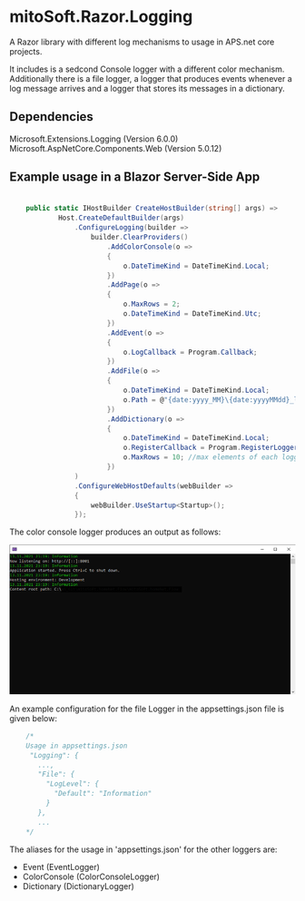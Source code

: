 # mitoSoft.Razor.Logging
A Razor library with different log mechanisms to usage in APS.net core projects.

It includes is a sedcond Console logger with a different color mechanism.
Additionally there is a file logger, a logger that produces events whenever a log message arrives and a logger that stores its messages in a dictionary.

## Dependencies

Microsoft.Extensions.Logging (Version 6.0.0)
Microsoft.AspNetCore.Components.Web (Version 5.0.12)

## Example usage in a Blazor Server-Side App

```c#

    public static IHostBuilder CreateHostBuilder(string[] args) =>
            Host.CreateDefaultBuilder(args)
                .ConfigureLogging(builder =>
                    builder.ClearProviders()
                        .AddColorConsole(o =>
                        {
                            o.DateTimeKind = DateTimeKind.Local;
                        })
                        .AddPage(o =>
                        {
                            o.MaxRows = 2;
                            o.DateTimeKind = DateTimeKind.Utc;
                        })
                        .AddEvent(o =>
                        {
                            o.LogCallback = Program.Callback;
                        })
                        .AddFile(o =>
                        {
                            o.DateTimeKind = DateTimeKind.Local;
                            o.Path = @"{date:yyyy_MM}\{date:yyyyMMdd}_log.txt";
                        })
                        .AddDictionary(o =>
                        {
                            o.DateTimeKind = DateTimeKind.Local;
                            o.RegisterCallback = Program.RegisterLogger;
                            o.MaxRows = 10; //max elements of each logger
                        })                                         
                )
                .ConfigureWebHostDefaults(webBuilder =>
                {
                    webBuilder.UseStartup<Startup>();
                });
```

The color console logger produces an output as follows:

![Screenshot](ConsoleExample.png)

An example configuration for the file Logger in the appsettings.json file is given below:

```c#
    /*
    Usage in appsettings.json
     "Logging": {
       ...,
       "File": {
         "LogLevel": {
           "Default": "Information"
         }
       },
       ...
    */
```

The aliases for the usage in 'appsettings.json' for the other loggers are:

 - Event (EventLogger)
 - ColorConsole (ColorConsoleLogger)
 - Dictionary (DictionaryLogger)